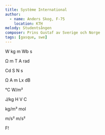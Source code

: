 ```yaml
---
title: Système International
author:
  - name: Anders Skog, F-75
    location: KTH
melody: Studentsången
composer: Prins Gustaf av Sverige och Norge
tags: [gasque, swe]
---
```


W kg m Wb s

Ω m T A rad

Cd S N s

Ω A m Lx dB

°C W/m²

J/kg H V C

kg/m³ mol

m/s² m/s²

F!
